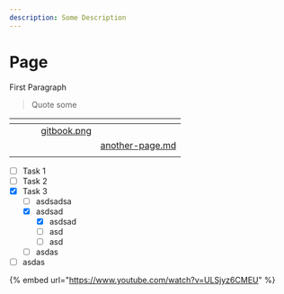 ```yaml
---
description: Some Description
---
```


# Page

First Paragraph

> Quote some

<table data-view="cards"><thead><tr><th></th><th></th><th></th><th data-hidden data-card-cover data-type="files"></th><th data-hidden data-card-target data-type="content-ref"></th></tr></thead><tbody><tr><td></td><td></td><td></td><td><a href=".gitbook/assets/gitbook.png">gitbook.png</a></td><td></td></tr><tr><td></td><td></td><td></td><td></td><td><a href="another-page.md">another-page.md</a></td></tr><tr><td></td><td></td><td></td><td></td><td></td></tr></tbody></table>

* [ ] Task 1
* [ ] Task 2
* [x] Task 3
  * [ ] asdsadsa
  * [x] asdsad
    * [x] asdsad
    * [ ] asd
    * [ ] asd
  * [ ] asdas
* [ ] asdas

{% embed url="https://www.youtube.com/watch?v=ULSjyz6CMEU" %}
